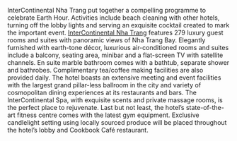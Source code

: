 InterContinental Nha Trang put together a compelling programme to celebrate Earth Hour.  Activities include beach cleaning with other hotels, turning off the lobby lights and serving an exquisite cocktail created to mark the important event. <a href=http://www.hotels-in-vietnam.com/asia/vietnam/hotels_nhatrang/intercontinential_nha_trang.html>InterContinental Nha Trang</a> features 279 luxury guest rooms and suites with panoramic views of Nha Trang Bay. Elegantly furnished with earth-tone décor, luxurious air-conditioned rooms and suites include a balcony, seating area, minibar and a flat-screen TV with satellite channels. En suite marble bathroom comes with a bathtub, separate shower and bathrobes. Complimentary tea/coffee making facilities are also provided daily.
The hotel boasts an extensive meeting and event facilities with the largest grand pillar-less ballroom in the city and variety of cosmopolitan dining experiences at its restaurants and bars. The InterContinental Spa, with exquisite scents and private massage rooms, is the perfect place to rejuvenate. Last but not least, the hotel’s state-of-the-art fitness centre comes with the latest gym equipment. Exclusive candlelight setting using locally sourced produce will be placed throughout the hotel’s lobby and Cookbook Café restaurant. 
